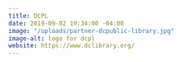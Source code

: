 ```yaml
---
title: DCPL
date: 2019-09-02 19:34:00 -04:00
image: "/uploads/partner-dcpublic-library.jpg"
image-alt: logo for dcpl
website: https://www.dclibrary.org/
---
```


